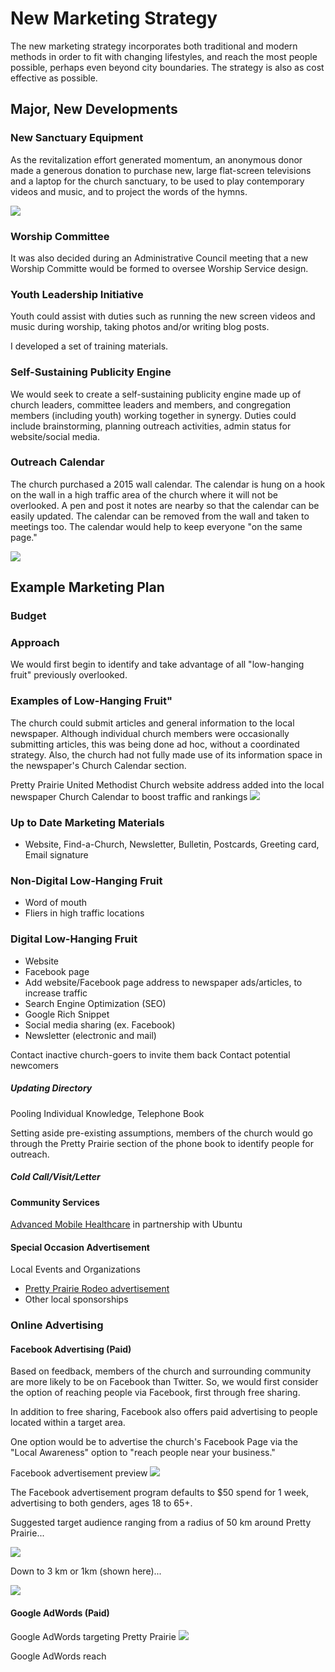 # New Marketing Strategy
The new marketing strategy incorporates both traditional and modern methods in order to fit with changing lifestyles, and reach the most people possible, perhaps even beyond city boundaries. The strategy is also as cost effective as possible. 

## Major, New Developments

### New Sanctuary Equipment
As the revitalization effort generated momentum, an anonymous donor made a generous donation to purchase new, large flat-screen televisions and a laptop for the church sanctuary, to be used to play contemporary videos and music, and to project the words of the hymns. 

![](new-marketing-strategy/sanctuary-screens.jpg)

### Worship Committee
It was also decided during an Administrative Council meeting that a new Worship Committe would be formed to oversee Worship Service design. 

### Youth Leadership Initiative
Youth could assist with duties such as running the new screen videos and music during worship, taking photos and/or writing blog posts. 

I developed a set of training materials.

### Self-Sustaining Publicity Engine
We would seek to create a self-sustaining publicity engine made up of church leaders, committee leaders and members, and congregation members (including youth) working together in synergy. Duties could include brainstorming, planning outreach activities, admin status for website/social media.

### Outreach Calendar
The church purchased a 2015 wall calendar. The calendar is hung on a hook on the wall in a high traffic area of the church where it will not be overlooked. A pen and post it notes are nearby so that the calendar can be easily updated. The calendar can be removed from the wall and taken to meetings too. The calendar would help to keep everyone "on the same page."

![](new-marketing-strategy/outreach-calendar.jpg)

## Example Marketing Plan

### Budget

### Approach
We would first begin to identify and take advantage of all "low-hanging fruit" previously overlooked. 

### Examples of Low-Hanging Fruit"
The church could submit articles and general information to the local newspaper. Although individual church members were occasionally submitting articles, this was being done ad hoc, without a coordinated strategy. Also, the church had not fully made use of its information space in the newspaper's Church Calendar section. 

Pretty Prairie United Methodist Church website address added into the local newspaper Church Calendar to boost traffic and rankings
![](new-marketing-strategy/ninnescah-valley-news-church-calendar.jpg)

### Up to Date Marketing Materials 
* Website, Find-a-Church, Newsletter, Bulletin, Postcards, Greeting card, Email signature

### Non-Digital Low-Hanging Fruit
* Word of mouth
* Fliers in high traffic locations

### Digital Low-Hanging Fruit
* Website
* Facebook page
* Add website/Facebook page address to newspaper ads/articles, to increase traffic
* Search Engine Optimization (SEO)
* Google Rich Snippet
* Social media sharing (ex. Facebook)
* Newsletter (electronic and mail)


Contact inactive church-goers to invite them back
Contact potential newcomers

##### Updating Directory

Pooling Individual Knowledge, Telephone Book

Setting aside pre-existing assumptions, members of the church would go through the Pretty Prairie section of the phone book to identify people for outreach. 

##### Cold Call/Visit/Letter

#### Community Services
[Advanced Mobile Healthcare](http://www.advancedmobilehealthcare.com) in partnership with Ubuntu

#### Special Occasion Advertisement
Local Events and Organizations
* [Pretty Prairie Rodeo advertisement](http://www.pprodeo.com/#!sponsors/c1v7y)
* Other local sponsorships

### Online Advertising

#### Facebook Advertising (Paid)

Based on feedback, members of the church and surrounding community are more likely to be on Facebook than Twitter. So, we would first consider the option of reaching people via Facebook, first through free sharing.

In addition to free sharing, Facebook also offers paid advertising to people located within a target area. 

One option would be to advertise the church's Facebook Page via the "Local Awareness" option to "reach people near your business." 

Facebook advertisement preview
![](new-marketing-strategy/facebook-page-advertisement-preview.jpg)

The Facebook advertisement program defaults to $50 spend for 1 week, advertising to both genders, ages 18 to 65+.

Suggested target audience ranging from a radius of 50 km around Pretty Prairie... 

![](new-marketing-strategy/facebook-page-advertisement-reach-50km.jpg)

Down to 3 km or 1km (shown here)... 

![](new-marketing-strategy/facebook-page-advertisement-reach-1km.jpg)

#### Google AdWords (Paid)
Google AdWords targeting Pretty Prairie 
![](new-marketing-strategy/google-adwords-pretty-prairie-targeting.jpg)

Google AdWords reach


